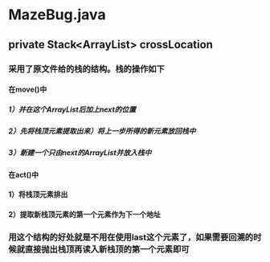 # MazeBug.java
## private Stack<ArrayList<Location>> crossLocation
### 采用了原文件给的栈的结构。栈的操作如下
#### 在move()中
##### 1）并在这个ArrayList后加上next的位置
##### 2）先将栈顶元素提取出来）将上一步所得的新元素放回栈中
##### 3）新建一个只由next的ArrayList并放入栈中

#### 在act()中
#### 1）将栈顶元素排出
#### 2）提取新栈顶元素的第一个元素作为下一个地址

### 用这个结构的好处就是不用在使用last这个元素了，如果需要回溯的时候就直接抛出栈顶再读入新栈顶的第一个元素即可
